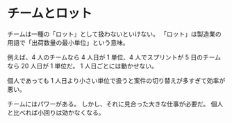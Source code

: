 # チームとロット

チームは一種の「ロット」として扱わないといけない。
「ロット」は製造業の用語で「出荷数量の最小単位」という意味。

例えば、4 人のチームなら 4 人日が 1 単位、4 人でスプリントが 5 日のチームなら 20 人日が 1 単位だ。
1 人日ごとには動かせない。

個人であっても 1 人日より小さい単位で扱うと案件の切り替えが多すぎて効率が悪い。

チームにはパワーがある。
しかし、それに見合った大きな仕事が必要だ。
個人と比べれば小回りは効かなくなる。
